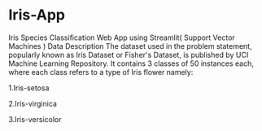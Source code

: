 # Iris-App
Iris Species Classification Web App using Streamlit( Support Vector Machines )
Data Description
The dataset used in the problem statement, popularly known as Iris Dataset or Fisher's Dataset, is published by UCI Machine Learning Repository. It contains 3 classes of 50 instances each, where each class refers to a type of Iris flower namely:

1.Iris-setosa

2.Iris-virginica

3.Iris-versicolor
